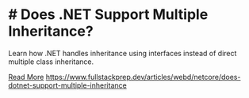 # # Does .NET Support Multiple Inheritance?

Learn how .NET handles inheritance using interfaces instead of direct multiple class inheritance.

[Read More](https://www.fullstackprep.dev/articles/webd/netcore/does-dotnet-support-multiple-inheritance) https://www.fullstackprep.dev/articles/webd/netcore/does-dotnet-support-multiple-inheritance